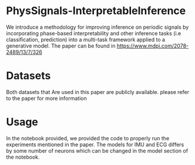 # PhysSignals-InterpretableInference
We introduce a methodology for improving inference on periodic signals by incorporating phase-based interpretability and other inference tasks (i.e classification, prediction) into a multi-task framework applied to a generative model.
The paper can be found in https://www.mdpi.com/2078-2489/13/7/326


# Datasets
Both datasets that Are used in this paper are publicly available. please refer to the paper for more information

# Usage

In the notebook provided, we provided the code to properly run the experiments mentioned in the paper. The models for IMU and ECG differs by some number of neurons which can be changed in the model section of the notebook. 
